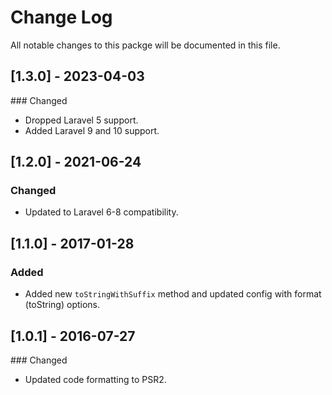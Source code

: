 # Change Log
All notable changes to this packge will be documented in this file.

## [1.3.0] - 2023-04-03
### Changed
- Dropped Laravel 5 support.
- Added Laravel 9 and 10 support.

## [1.2.0] - 2021-06-24
### Changed
- Updated to Laravel 6-8 compatibility.

## [1.1.0] - 2017-01-28
### Added
- Added new `toStringWithSuffix` method and updated config with format (toString) options.

## [1.0.1] - 2016-07-27
### Changed
- Updated code formatting to PSR2.